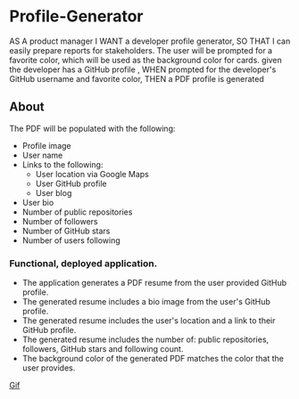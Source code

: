 # Profile-Generator
AS A product manager I WANT a developer profile generator, SO THAT I can easily prepare reports for stakeholders.
The user will be prompted for a favorite color, which will be used as the background color for cards.
given the developer has a GitHub profile , WHEN prompted for the developer's GitHub username and favorite color, THEN a PDF profile is generated

## About 
The PDF will be populated with the following:
* Profile image
* User name
* Links to the following:
  * User location via Google Maps
  * User GitHub profile
  * User blog
* User bio
* Number of public repositories
* Number of followers
* Number of GitHub stars
* Number of users following

###  Functional, deployed application.

* The application generates a PDF resume from the user provided GitHub profile.
* The generated resume includes a bio image from the user's GitHub profile.
* The generated resume includes the user's location and a link to their GitHub profile.
* The generated resume includes the number of: public repositories, followers, GitHub stars and following count.
* The background color of the generated PDF matches the color that the user provides.

[Gif](./porfile-genrater.gif)
